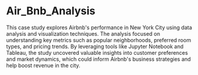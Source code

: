 # Air_Bnb_Analysis
This case study explores Airbnb's performance in New York City using data analysis and visualization techniques. The analysis focused on understanding key metrics such as popular neighborhoods, preferred room types, and pricing trends. By leveraging tools like Jupyter Notebook and Tableau, the study uncovered valuable insights into customer preferences and market dynamics, which could inform Airbnb's business strategies and help boost revenue in the city.
